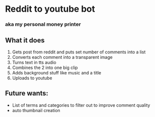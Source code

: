 # Reddit to youtube bot
### aka my personal money printer

## What it does
1. Gets post from reddit and puts set number of comments into a list
2. Converts each comment into a transparent image 
3. Turns text in tts audio
4. Combines the 2 into one big clip
5. Adds background stuff like music and a title
6. Uploads to youtube
 
## Future wants:

- List of terms and categories to filter out to improve comment quality
- auto thumbnail creation
